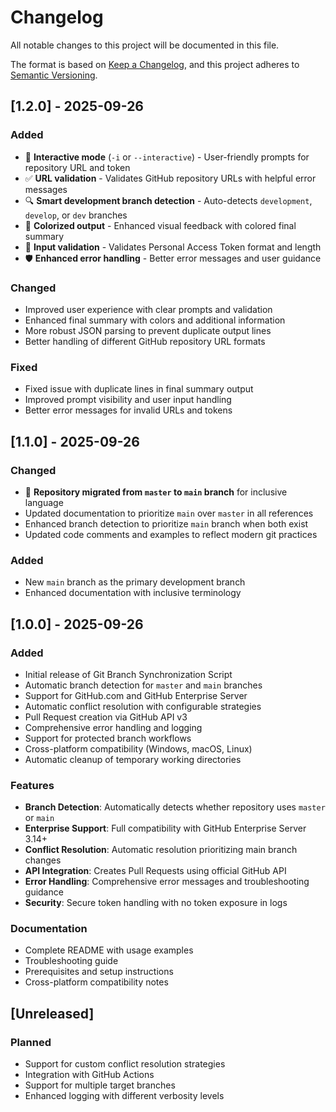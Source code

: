 # Changelog

All notable changes to this project will be documented in this file.

The format is based on [Keep a Changelog](https://keepachangelog.com/en/1.0.0/),
and this project adheres to [Semantic Versioning](https://semver.org/spec/v2.0.0.html).

## [1.2.0] - 2025-09-26

### Added
- 🎯 **Interactive mode** (`-i` or `--interactive`) - User-friendly prompts for repository URL and token
- ✅ **URL validation** - Validates GitHub repository URLs with helpful error messages
- 🔍 **Smart development branch detection** - Auto-detects `development`, `develop`, or `dev` branches
- 🎨 **Colorized output** - Enhanced visual feedback with colored final summary
- 📝 **Input validation** - Validates Personal Access Token format and length
- 🛡️ **Enhanced error handling** - Better error messages and user guidance

### Changed
- Improved user experience with clear prompts and validation
- Enhanced final summary with colors and additional information
- More robust JSON parsing to prevent duplicate output lines
- Better handling of different GitHub repository URL formats

### Fixed
- Fixed issue with duplicate lines in final summary output
- Improved prompt visibility and user input handling
- Better error messages for invalid URLs and tokens

## [1.1.0] - 2025-09-26

### Changed
- 🌟 **Repository migrated from `master` to `main` branch** for inclusive language
- Updated documentation to prioritize `main` over `master` in all references
- Enhanced branch detection to prioritize `main` branch when both exist
- Updated code comments and examples to reflect modern git practices

### Added
- New `main` branch as the primary development branch
- Enhanced documentation with inclusive terminology

## [1.0.0] - 2025-09-26

### Added
- Initial release of Git Branch Synchronization Script
- Automatic branch detection for `master` and `main` branches
- Support for GitHub.com and GitHub Enterprise Server
- Automatic conflict resolution with configurable strategies
- Pull Request creation via GitHub API v3
- Comprehensive error handling and logging
- Support for protected branch workflows
- Cross-platform compatibility (Windows, macOS, Linux)
- Automatic cleanup of temporary working directories

### Features
- **Branch Detection**: Automatically detects whether repository uses `master` or `main`
- **Enterprise Support**: Full compatibility with GitHub Enterprise Server 3.14+
- **Conflict Resolution**: Automatic resolution prioritizing main branch changes
- **API Integration**: Creates Pull Requests using official GitHub API
- **Error Handling**: Comprehensive error messages and troubleshooting guidance
- **Security**: Secure token handling with no token exposure in logs

### Documentation
- Complete README with usage examples
- Troubleshooting guide
- Prerequisites and setup instructions
- Cross-platform compatibility notes

## [Unreleased]

### Planned
- Support for custom conflict resolution strategies
- Integration with GitHub Actions
- Support for multiple target branches
- Enhanced logging with different verbosity levels